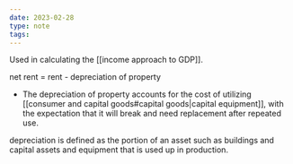 ```yaml
---
date: 2023-02-28
type: note
tags: 
---
```


Used in calculating the [[income approach to GDP]].

net rent = rent - depreciation of property
- The depreciation of property accounts for the cost of utilizing [[consumer and capital goods#capital goods|capital equipment]], with the expectation that it will break and need replacement after repeated use.

depreciation is defined as the portion of an asset such as buildings and capital assets and equipment that is used up in production.

